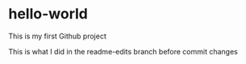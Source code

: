 # hello-world
This is my first Github project

This is what I did in the readme-edits branch before commit changes
